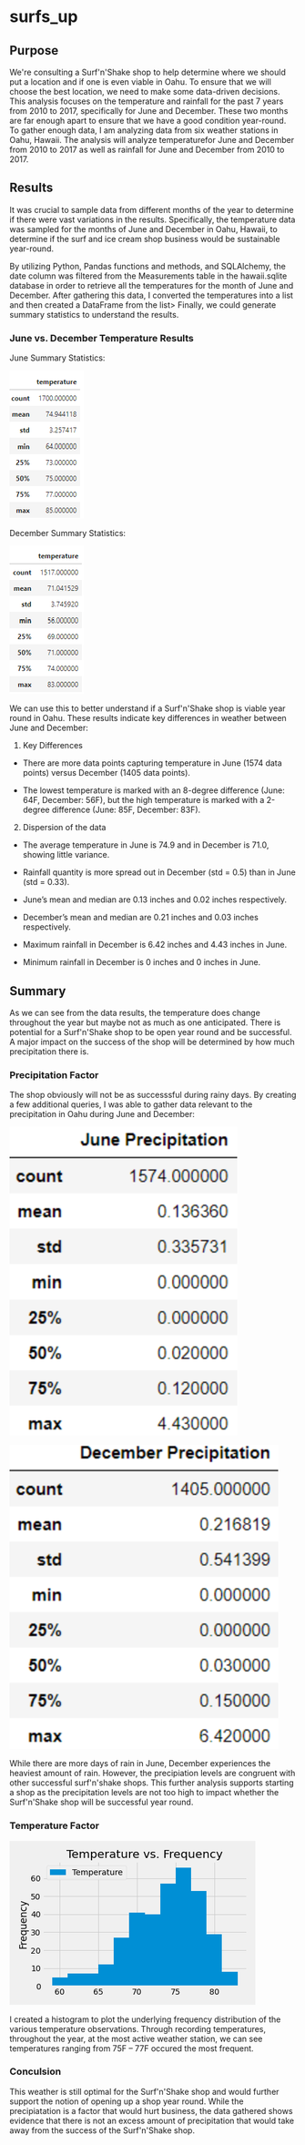 # surfs_up
## Purpose
We're consulting a Surf'n'Shake shop to help determine where we should put a location and if one is even viable in Oahu. To ensure that we will choose the best location, we need to make some data-driven decisions. This analysis focuses on the temperature and rainfall for the past 7 years from 2010 to 2017, specifically for June and December. These two months are far enough apart to ensure that we have a good condition year-round. To gather enough data, I am analyzing data from six weather stations in Oahu, Hawaii. The analysis will analyze temperaturefor June and December from 2010 to 2017 as well as rainfall for June and December from 2010 to 2017.

## Results
It was crucial to sample data from different months of the year to determine if there were vast variations in the results. Specifically, the temperature data was sampled for the months of June and December in Oahu, Hawaii, to determine if the surf and ice cream shop business would be sustainable year-round.

By utilizing Python, Pandas functions and methods, and SQLAlchemy, the date column was filtered from the Measurements table in the hawaii.sqlite database in order to retrieve all the temperatures for the month of June and December. After gathering this data, I converted the temperatures into a list and then created a DataFrame from the list> Finally, we could generate summary statistics to understand the results.

### June vs. December Temperature Results

June Summary Statistics:

![June_Summary_Statistics](/Resources/June_temp.png)

December Summary Statistics:

![December_Summary_Statistics](/Resources/Dec_temp.png)

We can use this to better understand if a Surf'n'Shake shop is viable year round in Oahu. These results indicate key differences in weather between June and December:

1. Key Differences

- There are more data points capturing temperature in June (1574 data points) versus December (1405 data points).

- The lowest temperature is marked with an 8-degree difference (June: 64F, December: 56F), but the high temperature is marked with a 2-degree difference (June: 85F, December: 83F).

2. Dispersion of the data

- The average temperature in June is 74.9 and in December is 71.0, showing little variance.

- Rainfall quantity is more spread out in December (std = 0.5) than in June (std = 0.33).

- June’s mean and median are 0.13 inches and 0.02 inches respectively.

- December’s mean and median are 0.21 inches and 0.03 inches respectively.

- Maximum rainfall in December is 6.42 inches and 4.43 inches in June.

- Minimum rainfall in December is 0 inches and 0 inches in June.

## Summary
As we can see from the data results, the temperature does change throughout the year but maybe not as much as one anticipated. There is potential for a Surf'n'Shake shop to be open year round and be successful. A major impact on the success of the shop will be determined by how much precipitation there is. 

### Precipitation Factor
The shop obviously will not be as successsful during rainy days. By creating a few additional queries, I was  able to gather data relevant to the precipitation in Oahu during June and December:

![June_Precipitation](/Resources/June_precipitation.png)

![December_Precipitation](/Resources/Dec_precipitation.png)

While there are more days of rain in June, December experiences the heaviest amount of rain. However, the precipiation levels are congruent with other successful surf'n'shake shops. This further analysis supports starting a shop as the precipitation levels are not too high to impact whether the Surf'n'Shake shop will be successful year round.

### Temperature Factor

![Temperature_vs_Frequency](/Resources/Temperature_vs_Frequency.png)

I created a histogram to plot the underlying frequency distribution of the various temperature observations. Through recording temperatures, throughout the year, at the most active weather station, we can see temperatures ranging from 75F – 77F occured the most frequent. 

### Conculsion
This weather is still optimal for the Surf'n'Shake shop and would further support the notion of opening up a shop year round. While the precipiatation is a factor that would hurt business, the data gathered shows evidence that there is not an excess amount of precipitation that would take away from the success of the Surf'n'Shake shop. 
